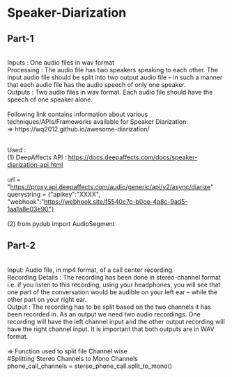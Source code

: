 # Speaker-Diarization

## Part-1
</br>
Inputs : One audio files in wav format
</br>
Processing : The audio file has two speakers speaking to each other.  The input audio file should be split into two output audio file – in such a manner that each audio file has the audio speech of only one speaker. 
</br>
Outputs : Two audio files in wav format.  Each audio file should have the speech of one speaker alone. 
</br>
</br>
Following link contains information about various techniques/APIs/Frameworks available for Speaker Diarization:
</br>
=> https://wq2012.github.io/awesome-diarization/ </br>

</br>

Used : </br>
(1) DeepAffects API : https://docs.deepaffects.com/docs/speaker-diarization-api.html </br>
</br>
url = "https://proxy.api.deepaffects.com/audio/generic/api/v2/async/diarize" </br>
querystring = {"apikey":"XXXX", "webhook":"https://webhook.site/f5540c7c-b0ce-4a8c-9ad5-1aa1a8e03e90"}
</br>
</br>
(2) from pydub import AudioSegment

## Part-2
<br/>
Input: Audio file, in mp4 format, of a call center recording.  
<br/>
Recording Details : The recording has been done in stereo-channel format i.e. if you listen to this recording, using your headphones, you will see that one part of the conversation would be audible on your left ear – while the other part on your right ear.  
<br/>
Output :  The recording has to be split based on the two channels it has been recorded in.  As an output we need two audio recordings.  One recording will have the left channel input and the other output recording will have the right channel input.  It is important that both outputs are in WAV format.  
<br/>
<br/>
=> Function used to split file Channel wise<br/>
#Splitting Stereo Channels to Mono Channels<br/>
phone_call_channels = stereo_phone_call.split_to_mono()
<br/>
